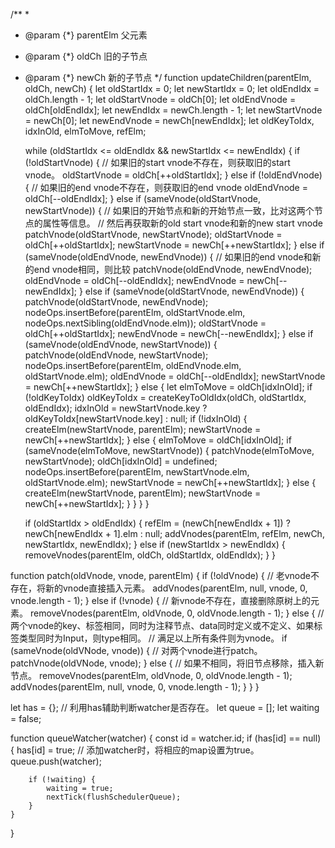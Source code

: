 /**
 * 
 * @param {*} parentElm 父元素 
 * @param {*} oldCh 旧的子节点
 * @param {*} newCh 新的子节点
 */
function updateChildren(parentElm, oldCh, newCh) {
    let oldStartIdx = 0;
    let newStartIdx = 0;
    let oldEndIdx = oldCh.length - 1;
    let oldStartVnode = oldCh[0];
    let oldEndVnode = oldCh[oldEndIdx];
    let newEndIdx = newCh.length - 1;
    let newStartVnode = newCh[0];
    let newEndVnode = newCh[newEndIdx];
    let oldKeyToIdx, idxInOld, elmToMove, refElm;

    while (oldStartIdx <= oldEndIdx && newStartIdx <= newEndIdx) {
        if (!oldStartVnode) {
            // 如果旧的start vnode不存在，则获取旧的start vnode。
            oldStartVnode = oldCh[++oldStartIdx];
        } else if (!oldEndVnode) {
            // 如果旧的end vnode不存在，则获取旧的end vnode
            oldEndVnode = oldCh[--oldEndIdx];
        } else if (sameVnode(oldStartVnode, newStartVnode)) {
            // 如果旧的开始节点和新的开始节点一致，比对这两个节点的属性等信息。
            // 然后再获取新的old start vnode和新的new start vnode
            patchVnode(oldStartVnode, newStartVnode);
            oldStartVnode = oldCh[++oldStartIdx];
            newStartVnode = newCh[++newStartIdx];
        } else if (sameVnode(oldEndVnode, newEndVnode)) {
            // 如果旧的end vnode和新的end vnode相同，则比较
            patchVnode(oldEndVnode, newEndVnode);
            oldEndVnode = oldCh[--oldEndIdx];
            newEndVnode = newCh[--newEndIdx];
        } else if (sameVnode(oldStartVnode, newEndVnode)) {
            patchVnode(oldStartVnode, newEndVnode);
            nodeOps.insertBefore(parentElm, oldStartVnode.elm, nodeOps.nextSibling(oldEndVnode.elm));
            oldStartVnode = oldCh[++oldStartIdx];
            newEndVnode = newCh[--newEndIdx];
        } else if (sameVnode(oldEndVnode, newStartVnode)) {
            patchVnode(oldEndVnode, newStartVnode);
            nodeOps.insertBefore(parentElm, oldEndVnode.elm, oldStartVnode.elm);
            oldEndVnode = oldCh[--oldEndIdx];
            newStartVnode = newCh[++newStartIdx];
        } else {
            let elmToMove = oldCh[idxInOld];
            if (!oldKeyToIdx) oldKeyToIdx = createKeyToOldIdx(oldCh, oldStartIdx, oldEndIdx);
            idxInOld = newStartVnode.key ? oldKeyToIdx[newStartVnode.key] : null;
            if (!idxInOld) {
                createElm(newStartVnode, parentElm);
                newStartVnode = newCh[++newStartIdx];
            } else {
                elmToMove = oldCh[idxInOld];
                if (sameVnode(elmToMove, newStartVnode)) {
                    patchVnode(elmToMove, newStartVnode);
                    oldCh[idxInOld] = undefined;
                    nodeOps.insertBefore(parentElm, newStartVnode.elm, oldStartVnode.elm);
                    newStartVnode = newCh[++newStartIdx];
                } else {
                    createElm(newStartVnode, parentElm);
                    newStartVnode = newCh[++newStartIdx];
                }
            }
        }
    }

    if (oldStartIdx > oldEndIdx) {
        refElm = (newCh[newEndIdx + 1]) ? newCh[newEndIdx + 1].elm : null;
        addVnodes(parentElm, refElm, newCh, newStartIdx, newEndIdx);
    } else if (newStartIdx > newEndIdx) {
        removeVnodes(parentElm, oldCh, oldStartIdx, oldEndIdx);
    }
}

function patch(oldVnode, vnode, parentElm) {
    if (!oldVnode) {
        // 老vnode不存在，将新的vnode直接插入元素。
        addVnodes(parentElm, null, vnode, 0, vnode.length - 1);
    } else if (!vnode) {
        // 新vnode不存在，直接删除原树上的元素。
        removeVnodes(parentElm, oldVnode, 0, oldVnode.length - 1);
    } else {
        // 两个vnode的key、标签相同，同时为注释节点、data同时定义或不定义、如果标签类型同时为Input，则type相同。
        // 满足以上所有条件则为vnode。
        if (sameVnode(oldVNode, vnode)) {
            // 对两个vnode进行patch。
            patchVnode(oldVNode, vnode);
        } else {
            // 如果不相同，将旧节点移除，插入新节点。
            removeVnodes(parentElm, oldVnode, 0, oldVnode.length - 1);
            addVnodes(parentElm, null, vnode, 0, vnode.length - 1);
        }
    }
}


let has = {};   // 利用has辅助判断watcher是否存在。
let queue = [];
let waiting = false;

function queueWatcher(watcher) {
    const id = watcher.id;
    if (has[id] == null) {
        has[id] = true;     // 添加watcher时，将相应的map设置为true。
        queue.push(watcher);

        if (!waiting) {
            waiting = true;
            nextTick(flushSchedulerQueue);
        }
    }
}